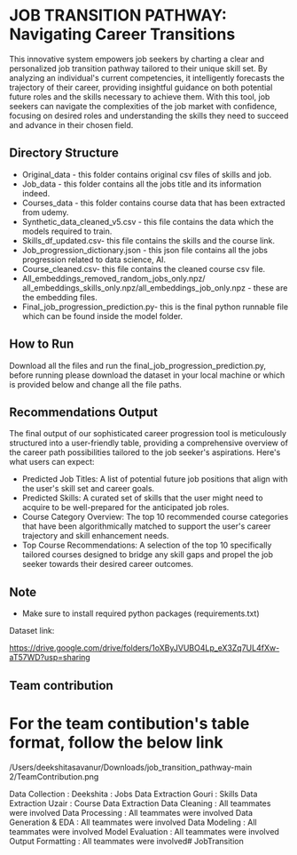﻿#    JOB TRANSITION PATHWAY: Navigating Career Transitions


This innovative system empowers job seekers by charting a clear and personalized job transition pathway tailored to their unique skill set. By analyzing an individual's current competencies, it intelligently forecasts the trajectory of their career, providing insightful guidance on both potential future roles and the skills necessary to achieve them. With this tool, job seekers can navigate the complexities of the job market with confidence, focusing on desired roles and understanding the skills they need to succeed and advance in their chosen field.


## Directory Structure


* Original_data - this folder contains original csv files of skills and job.
* Job_data - this folder contains all the jobs title and its information indeed.
* Courses_data -  this folder contains course data that has been extracted from udemy.
* Synthetic_data_cleaned_v5.csv - this file contains the data which the models required to train.
* Skills_df_updated.csv- this file contains the skills and the course link.
* Job_progression_dictionary.json - this json file contains all the jobs progression related to data science, AI.  
* Course_cleaned.csv-  this file contains the cleaned course csv file.
* All_embeddings_removed_random_jobs_only.npz/ all_embeddings_skills_only.npz/all_embeddings_job_only.npz - these are the embedding files.
* Final_job_progression_prediction.py- this is the final python runnable file which can be found inside the model folder.




 


## How to Run
Download all the files and run the final_job_progression_prediction.py, before running please download the dataset in your local machine or  which is provided below and change all the file paths.




## Recommendations Output


The final output of our sophisticated career progression tool is meticulously structured into a user-friendly table, providing a comprehensive overview of the career path possibilities tailored to the job seeker's aspirations. Here's what users can expect:


* Predicted Job Titles: A list of potential future job positions that align with the user's skill set and career goals.
* Predicted Skills: A curated set of skills that the user might need to acquire to be well-prepared for the anticipated job roles.
* Course Category Overview: The top 10 recommended course categories that have been algorithmically matched to support the user's career trajectory and skill enhancement needs.
* Top Course Recommendations: A selection of the top 10 specifically tailored courses designed to bridge any skill gaps and propel the job seeker towards their desired career outcomes.










## Note


* Make sure to install required python packages (requirements.txt)


Dataset link:


https://drive.google.com/drive/folders/1oXByJVUBO4Lp_eX3Zq7UL4fXw-aT57WD?usp=sharing






## Team contribution
# For the team contibution's table format, follow the below link
/Users/deekshitasavanur/Downloads/job_transition_pathway-main 2/TeamContribution.png

                               
Data Collection : 
        Deekshita : Jobs Data Extraction
        Gouri : Skills Data Extraction
        Uzair : Course Data Extraction
Data Cleaning : All teammates were involved
Data Processing : All teammates were involved
Data Generation & EDA : All teammates were involved
Data Modeling : All teammates were involved
Model Evaluation : All teammates were involved
Output Formatting : All teammates were involved# JobTransition
